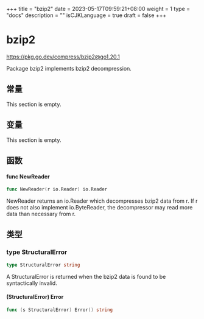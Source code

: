 +++
title = "bzip2"
date = 2023-05-17T09:59:21+08:00
weight = 1
type = "docs"
description = ""
isCJKLanguage = true
draft = false
+++
# bzip2

https://pkg.go.dev/compress/bzip2@go1.20.1



Package bzip2 implements bzip2 decompression.



## 常量 

This section is empty.

## 变量

This section is empty.

## 函数

#### func NewReader 

``` go 
func NewReader(r io.Reader) io.Reader
```

NewReader returns an io.Reader which decompresses bzip2 data from r. If r does not also implement io.ByteReader, the decompressor may read more data than necessary from r.

## 类型

### type StructuralError 

``` go 
type StructuralError string
```

A StructuralError is returned when the bzip2 data is found to be syntactically invalid.

#### (StructuralError) Error 

``` go 
func (s StructuralError) Error() string
```